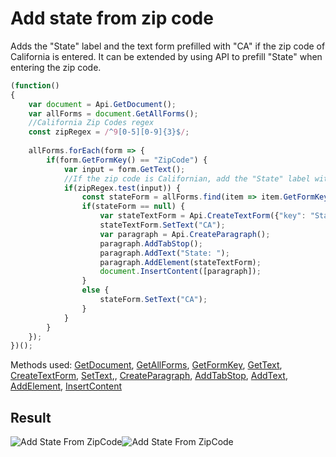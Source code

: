 # Add state from zip code

Adds the "State" label and the text form prefilled with "CA" if the zip code of California is entered. It can be extended by using API to prefill "State" when entering the zip code.

<!-- This code snippet is shown in the screenshot. -->

<!-- eslint-skip -->

``` ts
(function()
{
    var document = Api.GetDocument();
    var allForms = document.GetAllForms();
    //California Zip Codes regex
    const zipRegex = /^9[0-5][0-9]{3}$/;
    
    allForms.forEach(form => {
        if(form.GetFormKey() == "ZipCode") {
            var input = form.GetText();
            //If the zip code is Californian, add the "State" label with the text form indicating "CA"
            if(zipRegex.test(input)) {
                const stateForm = allForms.find(item => item.GetFormKey() === "State");
                if(stateForm == null) {
                    var stateTextForm = Api.CreateTextForm({"key": "State", "tip": "State", "required": false, "placeholder": "State", "comb": true, "maxCharacters": 2, "cellWidth": 3, "multiLine": false, "autoFit": false});
                    stateTextForm.SetText("CA");
                    var paragraph = Api.CreateParagraph();
                    paragraph.AddTabStop();
                    paragraph.AddText("State: ");
                    paragraph.AddElement(stateTextForm);
                    document.InsertContent([paragraph]);
                }
                else {
                    stateForm.SetText("CA");
                }
            }
        }
    });
})();
```

Methods used: [GetDocument](../../../docs/office-api/usage-api/text-document-api/Api/Methods/GetDocument.md), [GetAllForms](../../../docs/office-api/usage-api/text-document-api/ApiDocument/Methods/GetAllForms.md), [GetFormKey](../../../docs/office-api/usage-api/text-document-api/ApiFormBase/Methods/GetFormKey.md), [GetText](../../../docs/office-api/usage-api/text-document-api/ApiFormBase/Methods/GetText.md), [CreateTextForm](../../../docs/office-api/usage-api/form-api/Api/Methods/CreateTextForm.md), [SetText](../../../docs/office-api/usage-api/text-document-api/ApiTextForm/Methods/SetText.md),, [CreateParagraph](../../../docs/office-api/usage-api/text-document-api/Api/Methods/CreateParagraph.md), [AddTabStop](../../../docs/office-api/usage-api/text-document-api/ApiParagraph/Methods/AddTabStop.md), [AddText](../../../docs/office-api/usage-api/text-document-api/ApiParagraph/Methods/AddText.md), [AddElement](../../../docs/office-api/usage-api/text-document-api/ApiParagraph/Methods/AddElement.md), [InsertContent](../../../docs/office-api/usage-api/text-document-api/ApiDocument/Methods/InsertContent.md)

## Result

![Add State From ZipCode](/assets/images/plugins/add-state-from-zipcode.png#gh-light-mode-only)![Add State From ZipCode](/assets/images/plugins/add-state-from-zipcode.dark.png#gh-dark-mode-only)

